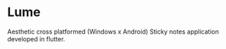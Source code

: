 # Lume
Aesthetic cross platformed (Windows x Android) Sticky notes application developed in flutter.
